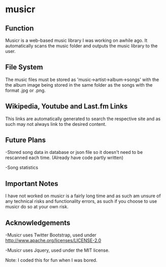 musicr
=========

Function
---------

Musicr is a web-based music library I was working on awhile ago. It automatically scans the music folder and outputs the music library to the user.

File System
---------

The music files must be stored as 'music->artist->album->songs' with the the album image being stored in the same folder as the songs with the format .jpg or .png.

Wikipedia, Youtube and Last.fm Links
---------

This links are automatically generated to search the respective site and as such may not always link to the desired content.

Future Plans
---------

-Stored song data in database or json file so it doesn't need to be rescanned each time. (Already have code partly written)

-Song statistics

Important Notes
---------

I have not worked on musicr is a fairly long time and as such am unsure of any technical risks and functionality errors, as such if you choose to use musicr do so at your own risk.

Acknowledgements
---------

-Musicr uses Twitter Bootstrap, used under http://www.apache.org/licenses/LICENSE-2.0

-Musicr uses Jquery, used under the MIT license.

Note: I coded this for fun when I was bored.